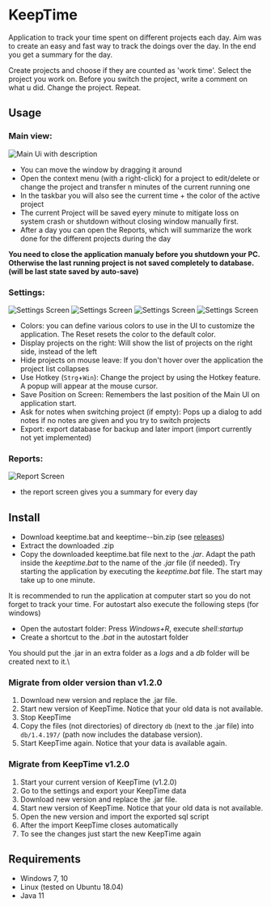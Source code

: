 # KeepTime

Application to track your time spent on different projects each day. Aim was to create an easy and fast way to track the doings over the day. In the end you get a summary for the day.

Create projects and choose if they are counted as 'work time'. Select the project you work on. Before you switch the project, write a comment on what u did. Change the project. Repeat.

## Usage

### Main view:
![Main Ui with description](readme/images/contextMenuDescription.png?raw=true "Main")  

+ You can move the window by dragging it around
+ Open the context menu (with a right-click) for a project to edit/delete or change the project and transfer n minutes of the current running one
+ In the taskbar you will also see the current time + the color of the active project
+ The current Project will be saved eyery minute to mitigate loss on system crash or shutdown without closing window manually first. 
+ After a day you can open the Reports, which will summarize the work done for the different projects during the day

**You need to close the application manualy before you shutdown your PC. Otherwise the last running project is not saved completely to database. (will be last state saved by auto-save)**

### Settings:
![Settings Screen](readme/images/settingsColor.png?raw=true "Settings")
![Settings Screen](readme/images/settingsLayout.png?raw=true "Settings")
![Settings Screen](readme/images/settingsGeneral.png?raw=true "Settings")
![Settings Screen](readme/images/settingsAbout.png?raw=true "Settings")

+ Colors: you can define various colors to use in the UI to customize the application. The Reset resets the color to the default color.
+ Display projects on the right: Will show the list of projects on the right side, instead of the left
+ Hide projects on mouse leave: If you don't hover over the application the project list collapses
+ Use Hotkey (`Strg`+`Win`): Change the project by using the Hotkey feature. A popup will appear at the mouse cursor.
+ Save Position on Screen: Remembers the last position of the Main UI on application start.
+ Ask for notes when switching project (if empty): Pops up a dialog to add notes if no notes are given and you try to switch projects
+ Export: export database for backup and later import (import currently not yet implemented)

### Reports:
![Report Screen](readme/images/reportDescription.png?raw=true "Report")

+ the report screen gives you a summary for every day

## Install

* Download keeptime.bat and keeptime-<version>-bin.zip (see [releases](https://github.com/doubleSlashde/KeepTime/releases))
* Extract the downloaded .zip
* Copy the downloaded keeptime.bat file next to the *.jar*. Adapt the path inside the *keeptime.bat* to the name of the *.jar* file (if needed). Try starting the application by executing the *keeptime.bat* file. The start may take up to one minute.

It is recommended to run the application at computer start so you do not forget to track your time. For autostart also execute the following steps (for windows)
* Open the autostart folder: Press *Windows+R*, execute *shell:startup*
* Create a shortcut to the *.bat* in the autostart folder

You should put the .jar in an extra folder as a *logs* and a *db* folder will be created next to it.\

### Migrate from older version than v1.2.0

1. Download new version and replace the .jar file.
2. Start new version of KeepTime. Notice that your old data is not available.
3. Stop KeepTime
4. Copy the files (not directories) of directory `db` (next to the .jar file) into `db/1.4.197/` (path now includes the database version).
5. Start KeepTime again. Notice that your data is available again.

### Migrate from KeepTime v1.2.0

1. Start your current version of KeepTime (v1.2.0)
2. Go to the settings and export your KeepTime data 
3. Download new version and replace the .jar file. 
4. Start new version of KeepTime. Notice that your old data is not available. 
5. Open the new version and import the exported sql script 
6. After the import KeepTime closes automatically
7. To see the changes just start the new KeepTime again

## Requirements

* Windows 7, 10
* Linux (tested on Ubuntu 18.04)
* Java 11



